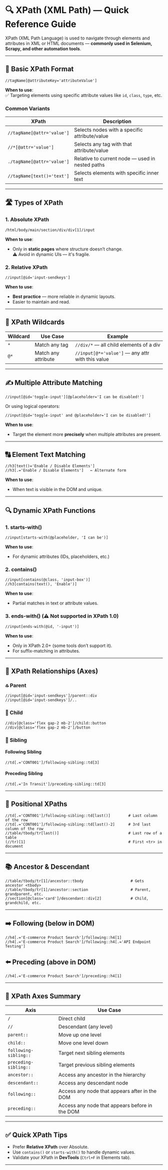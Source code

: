 
# 🔍 XPath (XML Path) — Quick Reference Guide

XPath (XML Path Language) is used to navigate through elements and attributes in XML or HTML documents — **commonly used in Selenium, Scrapy, and other automation tools**.

---

## 📌 Basic XPath Format

```xpath
//tagName[@attributeKey='attributeValue']
```

**When to use**:  
✅ Targeting elements using specific attribute values like `id`, `class`, `type`, etc.

### Common Variants

| XPath                          | Description                                      |
|-------------------------------|--------------------------------------------------|
| `//tagName[@attr='value']`     | Selects nodes with a specific attribute/value    |
| `//*[@attr='value']`           | Selects any tag with that attribute/value        |
| `./tagName[@attr='value']`     | Relative to current node — used in nested paths |
| `//tagName[text()='text']`     | Selects elements with specific inner text        |

---

## 🛣️ Types of XPath

### 1. **Absolute XPath**
```xpath
/html/body/main/section/div/div[1]/input
```
**When to use**:
- Only in **static pages** where structure doesn’t change.  
  ⚠️ Avoid in dynamic UIs — it's fragile.

### 2. **Relative XPath**
```xpath
//input[@id='input-sendkeys']
```
**When to use**:
- **Best practice** — more reliable in dynamic layouts.
- Easier to maintain and read.

---

## 🎯 XPath Wildcards

| Wildcard      | Use Case                                               | Example                                          |
|---------------|--------------------------------------------------------|--------------------------------------------------|
| `*`           | Match any tag                                           | `//div/*` — all child elements of a div         |
| `@*`          | Match any attribute                                     | `//input[@*='value']` — any attr with this value|

---

## ✍️ Multiple Attribute Matching

```xpath
//input[@id='toggle-input'][@placeholder='I can be disabled!']
```

Or using logical operators:

```xpath
//input[@id='toggle-input' and @placeholder='I can be disabled!']
```

**When to use**:
- Target the element more **precisely** when multiple attributes are present.

---

## 🔠 Element Text Matching

```xpath
//h3[text()='Enable / Disable Elements']
//h3[.='Enable / Disable Elements']   ← Alternate form
```

**When to use**:
- When text is visible in the DOM and unique.

---

## 🔍 Dynamic XPath Functions

### 1. **starts-with()**
```xpath
//input[starts-with(@placeholder, 'I can be')]
```

**When to use**:
- For dynamic attributes (IDs, placeholders, etc.)

### 2. **contains()**
```xpath
//input[contains(@class, 'input-box')]  
//h3[contains(text(), 'Enable')]
```

**When to use**:
- Partial matches in text or attribute values.

### 3. **ends-with()** (⚠️ Not supported in XPath 1.0)
```xpath
//input[ends-with(@id, '-input')]
```

**When to use**:
- Only in XPath 2.0+ (some tools don’t support it).
- For suffix-matching in attributes.

---

## 🧬 XPath Relationships (Axes)

### 🔝 Parent
```xpath
//input[@id='input-sendkeys']/parent::div
//input[@id='input-sendkeys']/..
```

### 👶 Child
```xpath
//div[@class='flex gap-2 mb-2']/child::button
//div[@class='flex gap-2 mb-2']/button
```

### 🤝 Sibling

#### Following Sibling
```xpath
//td[.='CONT001']/following-sibling::td[3]
```

#### Preceding Sibling
```xpath
//td[.='In Transit']/preceding-sibling::td[3]
```

---

## 🔢 Positional XPaths

```xpath
//td[.='CONT001']/following-sibling::td[last()]        # Last column of the row
//td[.='CONT001']/following-sibling::td[last()-2]      # 3rd last column of the row
//table/tbody/tr[last()]                               # Last row of a table
(//tr)[1]                                              # First <tr> in document
```

---

## 📚 Ancestor & Descendant

```xpath
//table/tbody/tr[1]/ancestor::tbody                     # Gets ancestor <tbody>
//table/tbody/tr[1]/ancestor::section                   # Parent, grandparent, etc.
//section[@class='card']/descendant::div[2]             # Child, grandchild, etc.
```

---

## ➡️ Following (below in DOM)

```xpath
//h4[.='E-commerce Product Search']/following::h4[1]
//h4[.='E-commerce Product Search']/following::h4[.='API Endpoint Testing']
```

## ⬅️ Preceding (above in DOM)

```xpath
//h4[.='E-commerce Product Search']/preceding::h4[1]
```

---

## 🧭 XPath Axes Summary

| Axis               | Use Case                                            |
|--------------------|-----------------------------------------------------|
| `/`                | Direct child                                        |
| `//`               | Descendant (any level)                              |
| `parent::`         | Move up one level                                   |
| `child::`          | Move one level down                                 |
| `following-sibling::` | Target next sibling elements                      |
| `preceding-sibling::` | Target previous sibling elements                  |
| `ancestor::`       | Access any ancestor in the hierarchy                |
| `descendant::`     | Access any descendant node                          |
| `following::`      | Access any node that appears after in the DOM       |
| `preceding::`      | Access any node that appears before in the DOM      |

---

## ✅ Quick XPath Tips

- Prefer **Relative XPath** over Absolute.
- Use `contains()` or `starts-with()` to handle dynamic values.
- Validate your XPath in **DevTools** (`Ctrl+F` in Elements tab).

---